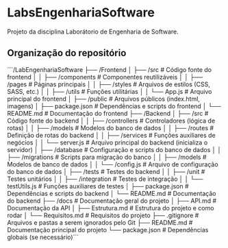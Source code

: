 # LabsEngenhariaSoftware
Projeto da disciplina Laborátorio de Engenharia de Software.

## Organização do repositório
´´´/LabEngenhariaSoftware
  ├── /Frontend
  │   ├── /src              # Código fonte do frontend
  │   │   ├── /components   # Componentes reutilizáveis
  │   │   ├── /pages        # Páginas principais
  │   │   ├── /styles       # Arquivos de estilos (CSS, SASS, etc.)
  │   │   ├── /utils        # Funções utilitárias
  │   │   └── App.js        # Arquivo principal do frontend
  │   ├── /public           # Arquivos públicos (index.html, imagens)
  │   ├── package.json      # Dependências e scripts do frontend
  │   └── README.md         # Documentação do frontend
  ├── /Backend
  │   ├── /src              # Código fonte do backend
  │   │   ├── /controllers  # Controladores (lógica de rotas)
  │   │   ├── /models       # Modelos do banco de dados
  │   │   ├── /routes       # Definição de rotas do backend
  │   │   ├── /services     # Funções auxiliares de negócios
  │   │   └── server.js     # Arquivo principal do backend (inicializa o servidor)
  │   ├── /database         # Configuração e scripts do banco de dados
  │   │   ├── /migrations   # Scripts para migração do banco
  │   │   ├── /models       # Modelos de banco de dados
  │   │   └── /config.js    # Arquivo de configuração do banco de dados
  │   ├── /tests            # Testes do backend
  │   │   ├── /unit         # Testes unitários
  │   │   ├── /integration  # Testes de integração
  │   │   └── testUtils.js  # Funções auxiliares de testes
  │   ├── package.json      # Dependências e scripts do backend
  │   └── README.md         # Documentação do backend
  ├── /docs                 # Documentação geral do projeto
  │   ├── API.md            # Documentação da API
  │   ├── Estrutura.md      # Estrutura do projeto e como rodar
  │   └── Requisitos.md     # Requisitos do projeto
  ├── .gitignore            # Arquivos e pastas a serem ignorados pelo Git
  ├── README.md             # Documentação principal do projeto
  └── package.json          # Dependências globais (se necessário)´´´

